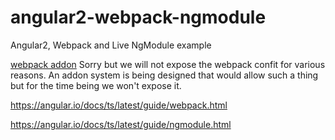 # angular2-webpack-ngmodule
Angular2, Webpack and Live NgModule example


[webpack addon](https://github.com/angular/angular-cli/issues/1656#issuecomment-239366723)
  Sorry but we will not expose the webpack confit for various reasons. 
  An addon system is being designed that would allow such a thing but for the time being we won't expose it.



https://angular.io/docs/ts/latest/guide/webpack.html

https://angular.io/docs/ts/latest/guide/ngmodule.html
